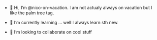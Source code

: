 - 👋 Hi, I’m @nico-on-vacation. I am not actualy always on vacation but I like the palm tree tag.

- 🌱 I’m currently learning ... well I always learn sth new.
- 💞️ I’m looking to collaborate on cool stuff


<!---
nico-on-vacation/nico-on-vacation is a ✨ special ✨ repository because its `README.md` (this file) appears on your GitHub profile.
You can click the Preview link to take a look at your changes.
--->

